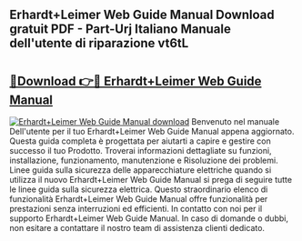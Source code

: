 ## Erhardt+Leimer Web Guide Manual Download gratuit PDF - Part-Urj Italiano Manuale dell'utente di riparazione vt6tL

# <h2><a href="http://dfgt3p.blite.top/?on=Erhardt%2bLeimer+Web+Guide+Manual">🔗Download 👉🔴 Erhardt+Leimer Web Guide Manual</a></h2>

[![Erhardt+Leimer Web Guide Manual download](https://i.imgur.com/lujVjoI.png)](http://dfgt3p.blite.top/?on=Erhardt%2bLeimer+Web+Guide+Manual)
Benvenuto nel manuale Dell'utente per il tuo Erhardt+Leimer Web Guide Manual appena aggiornato. Questa guida completa è progettata per aiutarti a capire e gestire con successo il tuo Prodotto. Troverai informazioni dettagliate su funzioni, installazione, funzionamento, manutenzione e Risoluzione dei problemi. Linee guida sulla sicurezza delle apparecchiature elettriche quando si utilizza il nuovo Erhardt+Leimer Web Guide Manual si prega di seguire tutte le linee guida sulla sicurezza elettrica. Questo straordinario elenco di funzionalità Erhardt+Leimer Web Guide Manual offre funzionalità per prestazioni senza interruzioni ed efficienti. In contatto con noi per il supporto Erhardt+Leimer Web Guide Manual. In caso di domande o dubbi, non esitare a contattare il nostro team di assistenza clienti dedicato.
